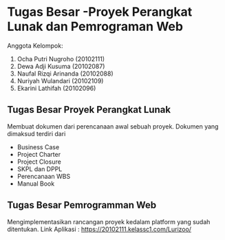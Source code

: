 # Tugas Besar -Proyek Perangkat Lunak dan Pemrograman Web

Anggota Kelompok:
1. Ocha Putri Nugroho (20102111)
2. Dewa Adji Kusuma (20102087)
3. Naufal Rizqi Arinanda (20102088)
4. Nuriyah Wulandari (20102109)
5. Ekarini Lathifah (20102096)

## Tugas Besar Proyek Perangkat Lunak
Membuat dokumen dari perencanaan awal sebuah proyek. Dokumen yang dimaksud terdiri dari
- Business Case
- Project Charter
- Project Closure
- SKPL dan DPPL
- Perencanaan WBS
- Manual Book

## Tugas Besar Pemrogramman Web
Mengimplementasikan rancangan proyek kedalam platform yang sudah ditentukan.
Link Aplikasi : https://20102111.kelassc1.com/Lurizoo/
